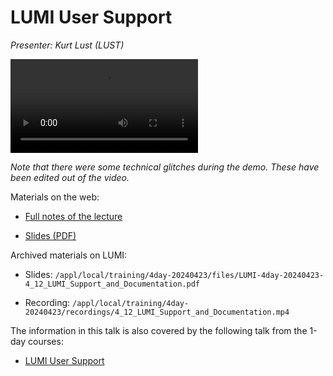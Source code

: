# LUMI User Support

*Presenter: Kurt Lust (LUST)*

<!--
Course materials will be provided during and after the course.
-->

<video src="https://462000265.lumidata.eu/4day-20240423/recordings/4_12_LUMI_Support_and_Documentation.mp4" controls="controls">
</video>

*Note that there were some technical glitches during the demo. These have been edited out of the video.*

Materials on the web:

-   [Full notes of the lecture](notes_4_12_LUMI_Support_and_Documentation.md)

-   [Slides (PDF)](https://462000265.lumidata.eu/4day-20240423/files/LUMI-4day-20240423-4_12_LUMI_Support_and_Documentation.pdf)

Archived materials on LUMI:

-   Slides: `/appl/local/training/4day-20240423/files/LUMI-4day-20240423-4_12_LUMI_Support_and_Documentation.pdf`

-   Recording: `/appl/local/training/4day-20240423/recordings/4_12_LUMI_Support_and_Documentation.mp4`

The information in this talk is also covered by the following talk from the 1-day courses:

-   [LUMI User Support](../1day-20240208/video_09_LUMI_User_Support.md)
